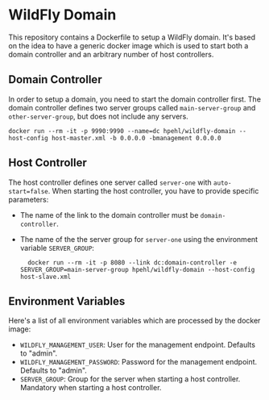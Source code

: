 # WildFly Domain

This repository contains a Dockerfile to setup a WildFly domain. It's based on the idea to have a generic docker image which is used to start both a domain controller and an arbitrary number of host controllers.

## Domain Controller

In order to setup a domain, you need to start the domain controller first. The domain controller defines two server groups called `main-server-group` and `other-server-group`, but does not include any servers.

	docker run --rm -it -p 9990:9990 --name=dc hpehl/wildfly-domain --host-config host-master.xml -b 0.0.0.0 -bmanagement 0.0.0.0

## Host Controller

The host controller defines one server called `server-one` with `auto-start=false`. When starting the host controller, you have to provide specific parameters: 

- The name of the link to the domain controller must be `domain-controller`. 
- The name of the the server group for `server-one` using the environment variable `SERVER_GROUP`:

        docker run --rm -it -p 8080 --link dc:domain-controller -e SERVER_GROUP=main-server-group hpehl/wildfly-domain --host-config host-slave.xml

## Environment Variables

Here's a list of all environment variables which are processed by the docker image:

- `WILDFLY_MANAGEMENT_USER`: User for the management endpoint. Defaults to "admin".
- `WILDFLY_MANAGEMENT_PASSWORD`: Password for the management endpoint. Defaults to "admin".
- `SERVER_GROUP`: Group for the server when starting a host controller. Mandatory when starting a host controller.
